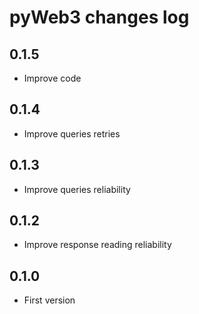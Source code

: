 
# pyWeb3 changes log

## 0.1.5

* Improve code

## 0.1.4

* Improve queries retries

## 0.1.3

* Improve queries reliability

## 0.1.2

* Improve response reading reliability

## 0.1.0

* First version
